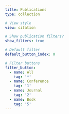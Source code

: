 ```yaml
---
title: Publications
type: collection

# View style
view: citation

# Show publication filters?
show_filters: true

# Default filter
default_button_index: 0

# Filter buttons
filter_button:
  - name: All
    tag: '*'
  - name: Conference
    tag: '1'
  - name: Journal
    tag: '2'
  - name: Book
    tag: '5'
---
```

